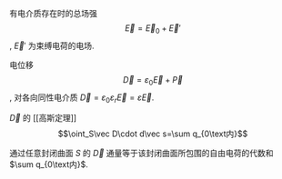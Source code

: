 有电介质存在时的总场强 $$\vec E=\vec E_0+\vec E'$$, $\vec E'$ 为束缚电荷的电场. 

电位移 $$\vec D=\varepsilon_0\vec E+\vec P$$, 对各向同性电介质 $\vec D=\varepsilon_0\varepsilon_r\vec E=\varepsilon\vec E$. 

$\vec D$ 的 [[高斯定理]] $$\oint_S\vec D\cdot d\vec s=\sum q_{0\text内}$$

通过任意封闭曲面 $S$ 的 $\vec D$ 通量等于该封闭曲面所包围的自由电荷的代数和 $\sum q_{0\text内}$. 